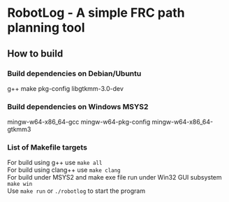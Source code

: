 # RobotLog - A simple FRC path planning tool

## How to build

### Build dependencies on Debian/Ubuntu
g++ make pkg-config libgtkmm-3.0-dev

### Build dependencies on Windows MSYS2
mingw-w64-x86_64-gcc mingw-w64-pkg-config mingw-w64-x86_64-gtkmm3

### List of Makefile targets
For build using g++ use `make all`  
For build using clang++ use `make clang`  
For build under MSYS2 and make exe file run under Win32 GUI subsystem `make win`  
Use `make run` or `./robotlog` to start the program  
